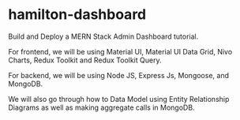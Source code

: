 # hamilton-dashboard


Build and Deploy a MERN Stack Admin Dashboard tutorial. 

For frontend, we will be using Material UI, Material UI Data Grid, Nivo Charts, Redux Toolkit and Redux Toolkit Query. 

For backend, we will be using Node JS, Express Js, Mongoose, and MongoDB. 

We will also go through how to Data Model using Entity Relationship Diagrams as well as making aggregate calls in MongoDB.

